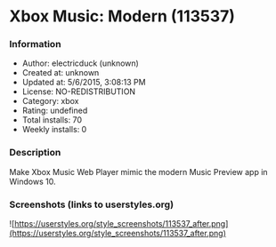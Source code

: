 # Xbox Music: Modern (113537)

### Information
- Author: electricduck (unknown)
- Created at: unknown
- Updated at: 5/6/2015, 3:08:13 PM
- License: NO-REDISTRIBUTION
- Category: xbox
- Rating: undefined
- Total installs: 70
- Weekly installs: 0


### Description
Make Xbox Music Web Player mimic the modern Music Preview app in Windows 10.


### Screenshots (links to userstyles.org)
![https://userstyles.org/style_screenshots/113537_after.png](https://userstyles.org/style_screenshots/113537_after.png)


